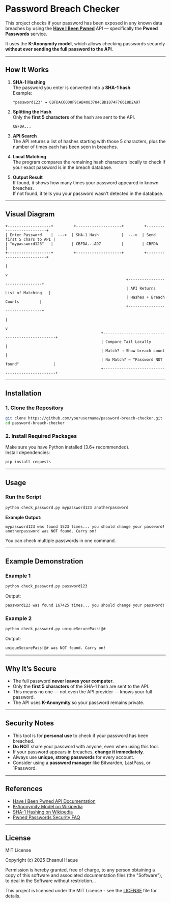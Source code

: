 # Password Breach Checker

This project checks if your password has been exposed in any known data breaches by using the **[Have I Been Pwned](https://haveibeenpwned.com/)** API — specifically the **Pwned Passwords** service.

It uses the **K-Anonymity model**, which allows checking passwords securely **without ever sending the full password to the API**.

---

## How It Works

1. **SHA-1 Hashing**  
   The password you enter is converted into a **SHA-1 hash**.  
   Example:  
   ```
   "password123" → CBFDAC6008F9CAB4083784CBD1874F76618D2A97
   ```

2. **Splitting the Hash**  
   Only the **first 5 characters** of the hash are sent to the API.  
   ```
   CBFDA...
   ```

3. **API Search**  
   The API returns a list of hashes starting with those 5 characters, plus the number of times each has been seen in breaches.

4. **Local Matching**  
   The program compares the remaining hash characters locally to check if your exact password is in the breach database.

5. **Output Result**  
   If found, it shows how many times your password appeared in known breaches.  
   If not found, it tells you your password wasn't detected in the database.

---

## Visual Diagram

```
+-------------------+         +--------------------+         +--------------------------+
| Enter Password    |  --->  | SHA-1 Hash          |  --->  | Send first 5 chars to API |
| "mypassword123"   |        | CBFDA...A97         |        | CBFDA                     |
+-------------------+         +--------------------+         +--------------------------+
                                                                      |
                                                                      v
                                                     +--------------------------------+
                                                     | API Returns List of Matching   |
                                                     | Hashes + Breach Counts         |
                                                     +--------------------------------+
                                                                      |
                                                                      v
                                          +-------------------------------------------------+
                                          | Compare Tail Locally                           |
                                          | Match? → Show breach count                     |
                                          | No Match? → "Password NOT found"               |
                                          +-------------------------------------------------+
```

---

## Installation

### 1. Clone the Repository
```bash
git clone https://github.com/yourusername/password-breach-checker.git
cd password-breach-checker
```

### 2. Install Required Packages
Make sure you have Python installed (3.6+ recommended).  
Install dependencies:
```bash
pip install requests
```

---

## Usage

### Run the Script
```bash
python check_password.py mypassword123 anotherpassword
```

**Example Output:**
```
mypassword123 was found 1523 times... you should change your password!
anotherpassword was NOT found. Carry on!
```

You can check multiple passwords in one command.

---

## Example Demonstration

### Example 1
```bash
python check_password.py password123
```
Output:
```bash
password123 was found 167425 times... you should change your password!
```

### Example 2
```bash
python check_password.py uniqueSecurePass!@#
```
Output:
```bash
uniqueSecurePass!@# was NOT found. Carry on!
```

---

## Why It’s Secure
- The full password **never leaves your computer**.
- Only the **first 5 characters** of the SHA-1 hash are sent to the API.
- This means no one — not even the API provider — knows your full password.
- The API uses **K-Anonymity** so your password remains private.

---

## Security Notes
- This tool is for **personal use** to check if your password has been breached.
- **Do NOT** share your password with anyone, even when using this tool.
- If your password appears in breaches, **change it immediately**.
- Always use **unique, strong passwords** for every account.
- Consider using a **password manager** like Bitwarden, LastPass, or 1Password.

---

## References
- [Have I Been Pwned API Documentation](https://haveibeenpwned.com/API/v3#PwnedPasswords)
- [K-Anonymity Model on Wikipedia](https://en.wikipedia.org/wiki/K-anonymity)
- [SHA-1 Hashing on Wikipedia](https://en.wikipedia.org/wiki/SHA-1)
- [Pwned Passwords Security FAQ](https://haveibeenpwned.com/Passwords)

---

## License



MIT License

Copyright (c) 2025 Ehsanul Haque

Permission is hereby granted, free of charge, to any person obtaining a copy
of this software and associated documentation files (the "Software"), to deal
in the Software without restriction...

This project is licensed under the MIT License - see the [LICENSE](LICENSE) file for details.
